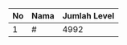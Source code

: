 | No | Nama            | Jumlah Level |
|----|-----------------|--------------|
| 1  | #    |    4992        |
